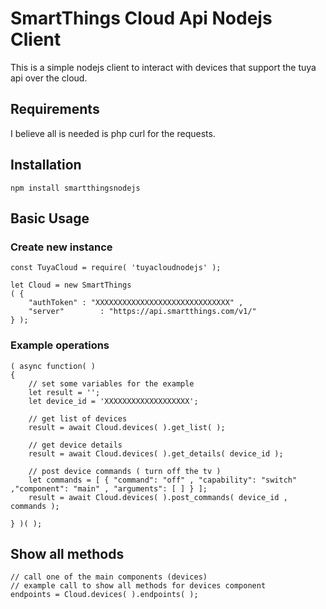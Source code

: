 # SmartThings Cloud Api Nodejs Client

This is a simple nodejs client to interact with devices that support the tuya api over the cloud.

## Requirements

I believe all is needed is php curl for the requests.

## Installation

```
npm install smartthingsnodejs
```

## Basic Usage

### Create new instance

```
const TuyaCloud = require( 'tuyacloudnodejs' );

let Cloud = new SmartThings
( {
	"authToken"	: "XXXXXXXXXXXXXXXXXXXXXXXXXXXXXX" ,
	"server"		: "https://api.smartthings.com/v1/"
} );
```

### Example operations

```
( async function( )
{
	// set some variables for the example
	let result = '';
	let device_id = 'XXXXXXXXXXXXXXXXXXX';
	
	// get list of devices
	result = await Cloud.devices( ).get_list( );
	
	// get device details
	result = await Cloud.devices( ).get_details( device_id );

	// post device commands ( turn off the tv )
	let commands = [ { "command": "off" , "capability": "switch" ,"component": "main" , "arguments": [ ] } ];
	result = await Cloud.devices( ).post_commands( device_id , commands );

} )( );
```
## Show all methods

```
// call one of the main components (devices)
// example call to show all methods for devices component
endpoints = Cloud.devices( ).endpoints( );
	
```


